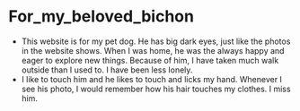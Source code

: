 # For_my_beloved_bichon
* This website is for my pet dog. He has big dark eyes, just like the photos in the website shows. When I was home, he was the
always happy and eager to explore new things. Because of him, I have taken much walk outside than I used to. I have been less lonely.
* I like to touch him and he likes to touch and licks my hand. Whenever I see his photo, I would remember how his hair touches my clothes.
I miss him.
